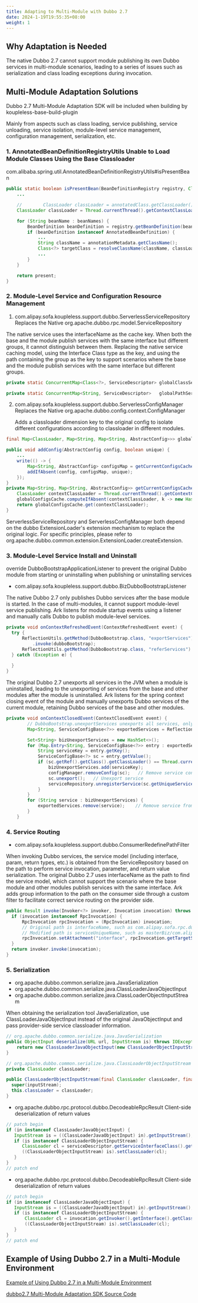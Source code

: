```yaml
---
title: Adapting to Multi-Module with Dubbo 2.7
date: 2024-1-19T19:55:35+08:00
weight: 1
---
```


## Why Adaptation is Needed
The native Dubbo 2.7 cannot support module publishing its own Dubbo services in multi-module scenarios, leading to a series of issues such as serialization and class loading exceptions during invocation.

## Multi-Module Adaptation Solutions

Dubbo 2.7 Multi-Module Adaptation SDK will be included when building by koupleless-base-build-plugin

Mainly from aspects such as class loading, service publishing, service unloading, service isolation, module-level service management, configuration management, serialization, etc.

### 1. AnnotatedBeanDefinitionRegistryUtils Unable to Load Module Classes Using the Base Classloader
com.alibaba.spring.util.AnnotatedBeanDefinitionRegistryUtils#isPresentBean

```java
public static boolean isPresentBean(BeanDefinitionRegistry registry, Class<?> annotatedClass) {
    ...

    //        ClassLoader classLoader = annotatedClass.getClassLoader(); // Original logic
    ClassLoader classLoader = Thread.currentThread().getContextClassLoader();   // Changed to use tccl to load classes

    for (String beanName : beanNames) {
        BeanDefinition beanDefinition = registry.getBeanDefinition(beanName);
        if (beanDefinition instanceof AnnotatedBeanDefinition) {
            ...
            String className = annotationMetadata.getClassName();
            Class<?> targetClass = resolveClassName(className, classLoader);
            ...
        }
    }

    return present;
}
```

### 2. Module-Level Service and Configuration Resource Management
1. com.alipay.sofa.koupleless.support.dubbo.ServerlessServiceRepository Replaces the Native org.apache.dubbo.rpc.model.ServiceRepository

The native service uses the interfaceName as the cache key. When both the base and the module publish services with the same interface but different groups, it cannot distinguish between them. Replacing the native service caching model, using the Interface Class type as the key, and using the path containing the group as the key to support scenarios where the base and the module publish services with the same interface but different groups.
```java
private static ConcurrentMap<Class<?>, ServiceDescriptor> globalClassServices = new ConcurrentHashMap<>();

private static ConcurrentMap<String, ServiceDescriptor>   globalPathServices  = new ConcurrentHashMap<>();
```
  
2. com.alipay.sofa.koupleless.support.dubbo.ServerlessConfigManager Replaces the Native org.apache.dubbo.config.context.ConfigManager 

   Adds a classloader dimension key to the original config to isolate different configurations according to classloader in different modules.
    
```java
final Map<ClassLoader, Map<String, Map<String, AbstractConfig>>> globalConfigsCache = new HashMap<>();

public void addConfig(AbstractConfig config, boolean unique) {
    ...
    write(() -> {
        Map<String, AbstractConfig> configsMap = getCurrentConfigsCache().computeIfAbsent(getTagName(config.getClass()), type -> newMap());
        addIfAbsent(config, configsMap, unique);
    });
}
private Map<String, Map<String, AbstractConfig>> getCurrentConfigsCache() {
    ClassLoader contextClassLoader = Thread.currentThread().getContextClassLoader();   // Based on the current thread classloader to isolate different configuration caches
    globalConfigsCache.computeIfAbsent(contextClassLoader, k -> new HashMap<>());
    return globalConfigsCache.get(contextClassLoader);
}
```

ServerlessServiceRepository and ServerlessConfigManager both depend on the dubbo ExtensionLoader's extension mechanism to replace the original logic. For specific principles, please refer to org.apache.dubbo.common.extension.ExtensionLoader.createExtension.

### 3. Module-Level Service Install and Uninstall
override DubboBootstrapApplicationListener to prevent the original Dubbo module from starting or uninstalling when publishing or uninstalling services

- com.alipay.sofa.koupleless.support.dubbo.BizDubboBootstrapListener

The native Dubbo 2.7 only publishes Dubbo services after the base module is started. In the case of multi-modules, it cannot support module-level service publishing. Ark listens for module startup events using a listener and manually calls Dubbo to publish module-level services.

```java
private void onContextRefreshedEvent(ContextRefreshedEvent event) {
  try {
      ReflectionUtils.getMethod(DubboBootstrap.class, "exportServices")
          .invoke(dubboBootstrap);
      ReflectionUtils.getMethod(DubboBootstrap.class, "referServices").invoke(dubboBootstrap);
  } catch (Exception e) {
      
  }
}
```

The original Dubbo 2.7 unexports all services in the JVM when a module is uninstalled, leading to the unexporting of services from the base and other modules after the module is uninstalled. Ark listens for the spring context closing event of the module and manually unexports Dubbo services of the current module, retaining Dubbo services of the base and other modules.

```java
private void onContextClosedEvent(ContextClosedEvent event) {
        // DubboBootstrap.unexportServices unexports all services, only need to unexport services of the current biz
        Map<String, ServiceConfigBase<?>> exportedServices = ReflectionUtils.getField(dubboBootstrap, DubboBootstrap.class, "exportedServices");

        Set<String> bizUnexportServices = new HashSet<>();
        for (Map.Entry<String, ServiceConfigBase<?>> entry : exportedServices.entrySet()) {
            String serviceKey = entry.getKey();
            ServiceConfigBase<?> sc = entry.getValue();
            if (sc.getRef().getClass().getClassLoader() == Thread.currentThread().getContextClassLoader()) {   // Distinguish module services based on the classloader of ref service implementation
                bizUnexportServices.add(serviceKey);
                configManager.removeConfig(sc);   // Remove service configuration from configManager
                sc.unexport();   // Unexport service
                serviceRepository.unregisterService(sc.getUniqueServiceName());   // Remove from serviceRepository
            }
        }
        for (String service : bizUnexportServices) {
            exportedServices.remove(service);    // Remove service from DubboBootstrap
        }
    }
```

### 4. Service Routing
- com.alipay.sofa.koupleless.support.dubbo.ConsumerRedefinePathFilter

When invoking Dubbo services, the service model (including interface, param, return types, etc.) is obtained from the ServiceRepository based on the path to perform service invocation, parameter, and return value serialization. The original Dubbo 2.7 uses interfaceName as the path to find the service model, which cannot support the scenario where the base module and other modules publish services with the same interface. Ark adds group information to the path on the consumer side through a custom filter to facilitate correct service routing on the provider side.

```java
public Result invoke(Invoker<?> invoker, Invocation invocation) throws RpcException {
  if (invocation instanceof RpcInvocation) {
      RpcInvocation rpcInvocation = (RpcInvocation) invocation;
      // Original path is interfaceName, such as com.alipay.sofa.rpc.dubbo27.model.DemoService
      // Modified path is serviceUniqueName, such as masterBiz/com.alipay.sofa.rpc.dubbo27.model.DemoService
      rpcInvocation.setAttachment("interface", rpcInvocation.getTargetServiceUniqueName());   // Original path is interfaceName, such as
  }
  return invoker.invoke(invocation);
}
```

### 5. Serialization
- org.apache.dubbo.common.serialize.java.JavaSerialization
- org.apache.dubbo.common.serialize.java.ClassLoaderJavaObjectInput
- org.apache.dubbo.common.serialize.java.ClassLoaderObjectInputStream

When obtaining the serialization tool JavaSerialization, use ClassLoaderJavaObjectInput instead of the original JavaObjectInput and pass provider-side service classloader information.

```java
// org.apache.dubbo.common.serialize.java.JavaSerialization
public ObjectInput deserialize(URL url, InputStream is) throws IOException {
    return new ClassLoaderJavaObjectInput(new ClassLoaderObjectInputStream(null, is));   // Use ClassLoaderJavaObjectInput instead of the original JavaObjectInput, pass provider-side service classloader information
}

// org.apache.dubbo.common.serialize.java.ClassLoaderObjectInputStream
private ClassLoader classLoader;

public ClassLoaderObjectInputStream(final ClassLoader classLoader, final InputStream inputStream) {
  super(inputStream);
  this.classLoader = classLoader;
}
```

- org.apache.dubbo.rpc.protocol.dubbo.DecodeableRpcResult Client-side deserialization of return values

```java
// patch begin
if (in instanceof ClassLoaderJavaObjectInput) {
   InputStream is = ((ClassLoaderJavaObjectInput) in).getInputStream();
   if (is instanceof ClassLoaderObjectInputStream) {
      ClassLoader cl = serviceDescriptor.getServiceInterfaceClass().getClassLoader();  // Set provider-side service classloader information to ClassLoaderObjectInputStream
      ((ClassLoaderObjectInputStream) is).setClassLoader(cl);
   }
}
// patch end
```
- org.apache.dubbo.rpc.protocol.dubbo.DecodeableRpcResult Client-side deserialization of return values

```java
// patch begin
if (in instanceof ClassLoaderJavaObjectInput) {
   InputStream is = ((ClassLoaderJavaObjectInput) in).getInputStream();
   if (is instanceof ClassLoaderObjectInputStream) {
       ClassLoader cl = invocation.getInvoker().getInterface().getClassLoader(); // Set consumer-side service classloader information to ClassLoaderObjectInputStream
       ((ClassLoaderObjectInputStream) is).setClassLoader(cl);
   }
}
// patch end
```

## Example of Using Dubbo 2.7 in a Multi-Module Environment

[Example of Using Dubbo 2.7 in a Multi-Module Environment](https://github.com/koupleless/samples/tree/main/dubbo-samples/rpc/dubbo27/README.md)

[dubbo2.7 Multi-Module Adaptation SDK Source Code](https://github.com/koupleless/adapter/tree/main/koupleless-adapter-dubbo-2.7)


